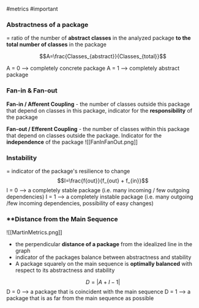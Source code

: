 #metrics #important
### **Abstractness** of a package
= ratio of the number of **abstract classes** in the analyzed package **to the total number of classes** in the package

$$A=\frac{Classes_{abstract}}{Classes_{total}}$$



A = 0 --> completely concrete package
A = 1 --> completely abstract package

### **Fan-in & Fan-out** 

**Fan-in / Afferent Coupling** - the number of classes outside this package that depend on classes in this package, indicator for the **responsibility** of the package

**Fan-out / Efferent Coupling** - the number of classes within this package that depend on classes outside the package. Indicator for the **independence** of the package
![[FanInFanOut.png]]

### **Instability** 
= indicator of the package's resilience to change
$$I=\frac{f{out}}{f_{out} + f_{in}}$$
I = 0 --> a completely stable package (i.e. many incoming / few outgoing dependencies)
I = 1 --> a completely instable package (i.e. many outgoing /few incoming dependencies, possibility of easy changes)


### **Distance from the Main Sequence

![[MartinMetrics.png]]
- the perpendicular **distance of a package** from the idealized line in the graph
- indicator of the packages balance between abstractness and stability
- A package squarely on the main sequence is **optimally balanced** with respect to its abstractness and stability

$$D=| A + I - 1 |$$
D = 0 --> a package that is coincident with the main sequence
D = 1 --> a package that is as far from the main sequence as possible